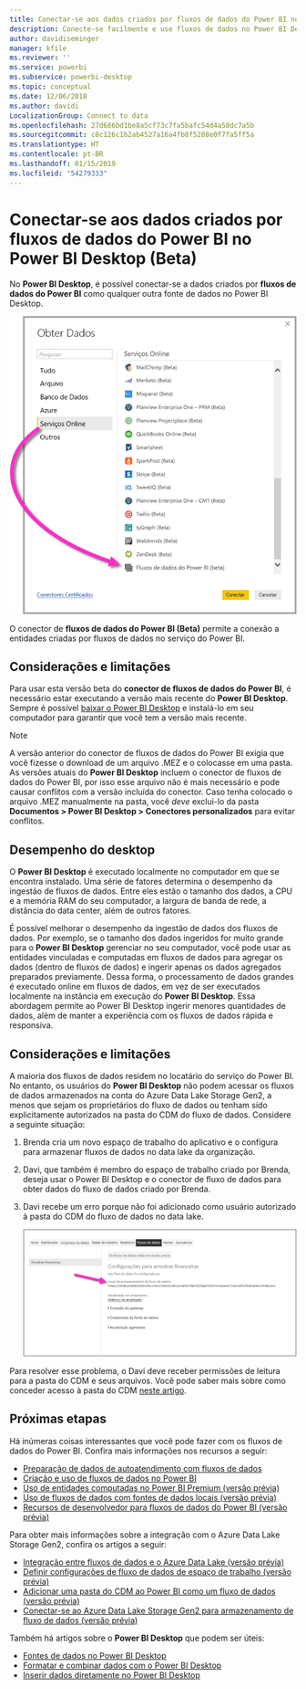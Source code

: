 ```yaml
---
title: Conectar-se aos dados criados por fluxos de dados do Power BI no Power BI Desktop (Beta)
description: Conecte-se facilmente e use fluxos de dados no Power BI Desktop
author: davidiseminger
manager: kfile
ms.reviewer: ''
ms.service: powerbi
ms.subservice: powerbi-desktop
ms.topic: conceptual
ms.date: 12/06/2018
ms.author: davidi
LocalizationGroup: Connect to data
ms.openlocfilehash: 27d686bd1be8a5cf73c7fa5bafc54d4a58dc7a5b
ms.sourcegitcommit: c8c126c1b2ab4527a16a4fb8f5208e0f7fa5ff5a
ms.translationtype: HT
ms.contentlocale: pt-BR
ms.lasthandoff: 01/15/2019
ms.locfileid: "54279333"
---
```

# <a name="connect-to-data-created-by-power-bi-dataflows-in-power-bi-desktop-beta"></a>Conectar-se aos dados criados por fluxos de dados do Power BI no Power BI Desktop (Beta)
No **Power BI Desktop**, é possível conectar-se a dados criados por **fluxos de dados do Power BI** como qualquer outra fonte de dados no Power BI Desktop.

![Conectar-se a fluxos de dados](media/desktop-connect-dataflows/connect-dataflows_01.png)

O conector de **fluxos de dados do Power BI (Beta)** permite a conexão a entidades criadas por fluxos de dados no serviço do Power BI. 

## <a name="considerations-and-limitations"></a>Considerações e limitações

Para usar esta versão beta do **conector de fluxos de dados do Power BI**, é necessário estar executando a versão mais recente do **Power BI Desktop**. Sempre é possível [baixar o Power BI Desktop](desktop-get-the-desktop.md) e instalá-lo em seu computador para garantir que você tem a versão mais recente.  

> [!NOTE]
> A versão anterior do conector de fluxos de dados do Power BI exigia que você fizesse o download de um arquivo .MEZ e o colocasse em uma pasta. As versões atuais do **Power BI Desktop** incluem o conector de fluxos de dados do Power BI, por isso esse arquivo não é mais necessário e pode causar conflitos com a versão incluída do conector. Caso tenha colocado o arquivo .MEZ manualmente na pasta, você *deve* exclui-lo da pasta **Documentos > Power BI Desktop > Conectores personalizados** para evitar conflitos. 

## <a name="desktop-performance"></a>Desempenho do desktop
O **Power BI Desktop** é executado localmente no computador em que se encontra instalado. Uma série de fatores determina o desempenho da ingestão de fluxos de dados. Entre eles estão o tamanho dos dados, a CPU e a memória RAM do seu computador, a largura de banda de rede, a distância do data center, além de outros fatores.

É possível melhorar o desempenho da ingestão de dados dos fluxos de dados. Por exemplo, se o tamanho dos dados ingeridos for muito grande para o **Power BI Desktop** gerenciar no seu computador, você pode usar as entidades vinculadas e computadas em fluxos de dados para agregar os dados (dentro de fluxos de dados) e ingerir apenas os dados agregados preparados previamente. Dessa forma, o processamento de dados grandes é executado online em fluxos de dados, em vez de ser executados localmente na instância em execução do **Power BI Desktop**. Essa abordagem permite ao Power BI Desktop ingerir menores quantidades de dados, além de manter a experiência com os fluxos de dados rápida e responsiva.

## <a name="considerations-and-limitations"></a>Considerações e limitações

A maioria dos fluxos de dados residem no locatário do serviço do Power BI. No entanto, os usuários do **Power BI Desktop** não podem acessar os fluxos de dados armazenados na conta do Azure Data Lake Storage Gen2, a menos que sejam os proprietários do fluxo de dados ou tenham sido explicitamente autorizados na pasta do CDM do fluxo de dados. Considere a seguinte situação:

1.  Brenda cria um novo espaço de trabalho do aplicativo e o configura para armazenar fluxos de dados no data lake da organização.
2.  Davi, que também é membro do espaço de trabalho criado por Brenda, deseja usar o Power BI Desktop e o conector de fluxo de dados para obter dados do fluxo de dados criado por Brenda.
3.  Davi recebe um erro porque não foi adicionado como usuário autorizado à pasta do CDM do fluxo de dados no data lake.

    ![Erro ao tentar usar o fluxo de dados](media/service-dataflows-configure-workspace-storage-settings/dataflow-storage-settings_08.jpg)

Para resolver esse problema, o Davi deve receber permissões de leitura para a pasta do CDM e seus arquivos. Você pode saber mais sobre como conceder acesso à pasta do CDM [neste artigo](https://go.microsoft.com/fwlink/?linkid=2029121).




## <a name="next-steps"></a>Próximas etapas
Há inúmeras coisas interessantes que você pode fazer com os fluxos de dados do Power BI. Confira mais informações nos recursos a seguir:

* [Preparação de dados de autoatendimento com fluxos de dados](service-dataflows-overview.md)
* [Criação e uso de fluxos de dados no Power BI](service-dataflows-create-use.md)
* [Uso de entidades computadas no Power BI Premium (versão prévia)](service-dataflows-computed-entities-premium.md)
* [Uso de fluxos de dados com fontes de dados locais (versão prévia)](service-dataflows-on-premises-gateways.md)
* [Recursos de desenvolvedor para fluxos de dados do Power BI (versão prévia)](service-dataflows-developer-resources.md)

Para obter mais informações sobre a integração com o Azure Data Lake Storage Gen2, confira os artigos a seguir:

* [Integração entre fluxos de dados e o Azure Data Lake (versão prévia)](service-dataflows-azure-data-lake-integration.md)
* [Definir configurações de fluxo de dados de espaço de trabalho (versão prévia)](service-dataflows-configure-workspace-storage-settings.md)
* [Adicionar uma pasta do CDM ao Power BI como um fluxo de dados (versão prévia)](service-dataflows-add-cdm-folder.md)
* [Conectar-se ao Azure Data Lake Storage Gen2 para armazenamento de fluxo de dados (versão prévia)](service-dataflows-connect-azure-data-lake-storage-gen2.md)

Também há artigos sobre o **Power BI Desktop** que podem ser úteis:

* [Fontes de dados no Power BI Desktop](desktop-data-sources.md)
* [Formatar e combinar dados com o Power BI Desktop](desktop-shape-and-combine-data.md)
* [Inserir dados diretamente no Power BI Desktop](desktop-enter-data-directly-into-desktop.md)   


